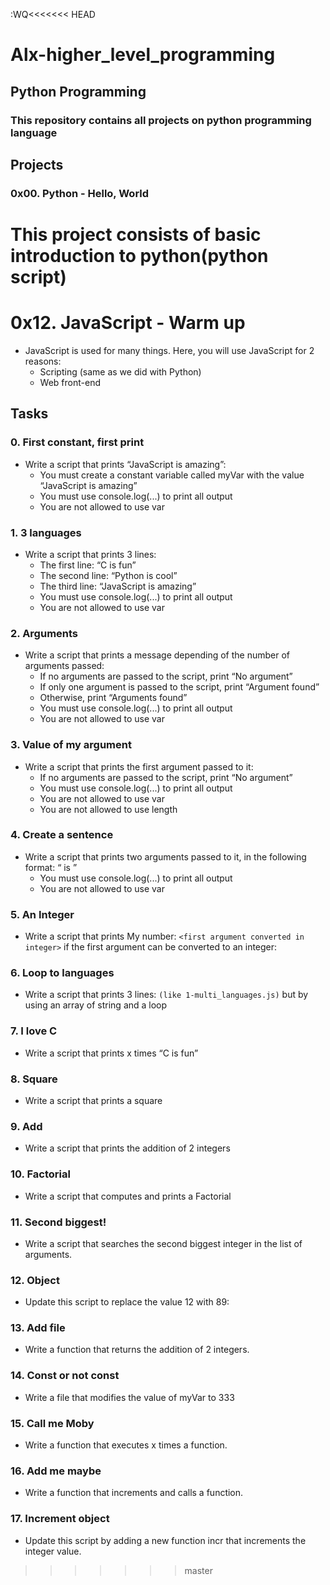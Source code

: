 :WQ<<<<<<< HEAD
# Alx-higher_level_programming
## Python Programming 
###  This repository contains all projects on python programming language
## Projects

###  0x00. Python - Hello, World

This project consists of basic introduction to python(python script)
=======
# 0x12. JavaScript - Warm up
- JavaScript is used for many things. Here, you will use JavaScript for 2 reasons:
	* Scripting (same as we did with Python)
	* Web front-end

## Tasks
### 0. First constant, first print
- Write a script that prints “JavaScript is amazing”:
	* You must create a constant variable called myVar with the value “JavaScript is amazing”
	* You must use console.log(...) to print all output
	* You are not allowed to use var

### 1. 3 languages
- Write a script that prints 3 lines:
	* The first line: “C is fun”
	* The second line: “Python is cool”
	* The third line: “JavaScript is amazing”
	* You must use console.log(...) to print all output
	* You are not allowed to use var

### 2. Arguments
- Write a script that prints a message depending of the number of arguments passed:
	* If no arguments are passed to the script, print “No argument”
	* If only one argument is passed to the script, print “Argument found”
	* Otherwise, print “Arguments found”
	* You must use console.log(...) to print all output
	* You are not allowed to use var

### 3. Value of my argument
- Write a script that prints the first argument passed to it:
	* If no arguments are passed to the script, print “No argument”
	* You must use console.log(...) to print all output
	* You are not allowed to use var
	* You are not allowed to use length

### 4. Create a sentence
- Write a script that prints two arguments passed to it, in the following format: “ is ”
	* You must use console.log(...) to print all output
	* You are not allowed to use var

### 5. An Integer
- Write a script that prints My number: ```<first argument converted in integer>``` if the first argument can be converted to an integer:

### 6. Loop to languages
- Write a script that prints 3 lines: ```(like 1-multi_languages.js)``` but by using an array of string and a loop

### 7. I love C
- Write a script that prints x times “C is fun”

### 8. Square
- Write a script that prints a square

### 9. Add
- Write a script that prints the addition of 2 integers

### 10. Factorial
- Write a script that computes and prints a Factorial

### 11. Second biggest!
- Write a script that searches the second biggest integer in the list of arguments.

### 12. Object
- Update this script to replace the value 12 with 89:

### 13. Add file
- Write a function that returns the addition of 2 integers.

### 14. Const or not const
- Write a file that modifies the value of myVar to 333

### 15. Call me Moby
- Write a function that executes x times a function.

### 16. Add me maybe
- Write a function that increments and calls a function.

### 17. Increment object
- Update this script by adding a new function incr that increments the integer value.
>>>>>>> master

